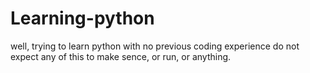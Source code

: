 Learning-python
===============

well, trying to learn python with no previous coding experience 
do not expect any of this to make sence, or run, or anything.
